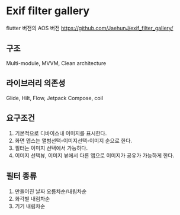 Exif filter gallery 
=============
flutter 버전의 AOS 버전
https://github.com/JaehunJ/exif_filter_gallery/

## 구조
Multi-module, MVVM, Clean architecture

## 라이브러리 의존성
Glide, Hilt, Flow, Jetpack Compose, coil

## 요구조건
1. 기본적으로 디바이스내 이미지를 표시한다.
2. 화면 뎁스는 앨범선택-이미지선택-이미지 순으로 한다.
3. 필터는 이미지 선택에서 가능하다.
4. 이미지 선택뷰, 이미지 뷰에서 다른 앱으로 이미지가 공유가 가능하게 한다.

## 필터 종류
1. 만들어진 날짜 오름차순/내림차순
2. 화각별 내림차순
4. 기기 내림차순
